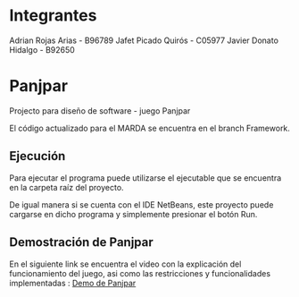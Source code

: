# Integrantes
Adrian Rojas Arias - B96789
Jafet Picado Quirós - C05977
Javier Donato Hidalgo - B92650

# Panjpar
Projecto para diseño de software - juego Panjpar

El código actualizado para el MARDA se encuentra en el branch Framework.

## Ejecución
Para ejecutar el programa puede utilizarse el ejecutable que se encuentra en la carpeta raíz del proyecto. 

De igual manera si se cuenta con el IDE NetBeans, este proyecto puede cargarse en dicho programa y simplemente presionar el botón Run.

## Demostración de Panjpar
En el siguiente link se encuentra el video con la explicación del funcionamiento del juego, asi como las restricciones y funcionalidades implementadas :
[Demo de Panjpar](https://youtu.be/sGxlNVgBcfY)
